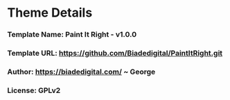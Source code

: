 # Theme Details

### Template Name: Paint It Right - v1.0.0
### Template URL: https://github.com/Biadedigital/PaintItRight.git
### Author: https://biadedigital.com/ ~ George
### License: GPLv2


